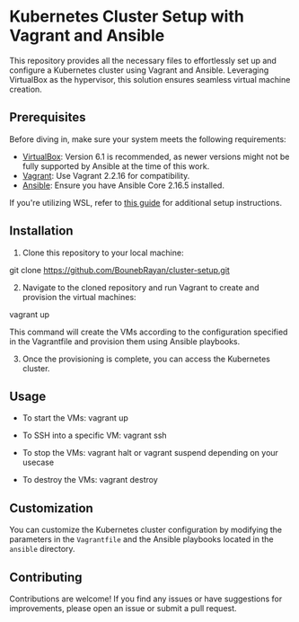 # Kubernetes Cluster Setup with Vagrant and Ansible

This repository provides all the necessary files to effortlessly set up and configure a Kubernetes cluster using Vagrant and Ansible. Leveraging VirtualBox as the hypervisor, this solution ensures seamless virtual machine creation.

## Prerequisites

Before diving in, make sure your system meets the following requirements:

- [VirtualBox](https://www.virtualbox.org/): Version 6.1 is recommended, as newer versions might not be fully supported by Ansible at the time of this work.
- [Vagrant](https://www.vagrantup.com/): Use Vagrant 2.2.16 for compatibility.
- [Ansible](https://www.ansible.com/): Ensure you have Ansible Core 2.16.5 installed.

If you're utilizing WSL, refer to [this guide](https://developer.hashicorp.com/vagrant/docs/other/wsl) for additional setup instructions.

## Installation

1. Clone this repository to your local machine:

git clone https://github.com/BounebRayan/cluster-setup.git

2. Navigate to the cloned repository and run Vagrant to create and provision the virtual machines:
   
vagrant up

This command will create the VMs according to the configuration specified in the Vagrantfile and provision them using Ansible playbooks.

3. Once the provisioning is complete, you can access the Kubernetes cluster.

## Usage

- To start the VMs:
  vagrant up

- To SSH into a specific VM:
  vagrant ssh <vm-name>

- To stop the VMs:
  vagrant halt or vagrant suspend depending on your usecase

- To destroy the VMs:
  vagrant destroy

## Customization

You can customize the Kubernetes cluster configuration by modifying the parameters in the `Vagrantfile` and the Ansible playbooks located in the `ansible` directory.

## Contributing

Contributions are welcome! If you find any issues or have suggestions for improvements, please open an issue or submit a pull request.

